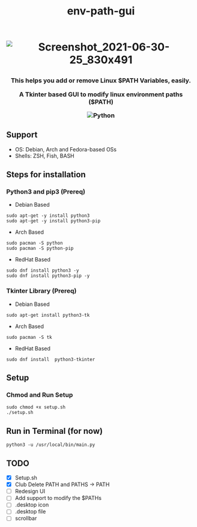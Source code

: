 <h1 align="center">env-path-gui<br><br>

![Screenshot_2021-06-30-25_830x491](https://user-images.githubusercontent.com/54891285/123977374-902f8d00-d9dc-11eb-983b-0e7705a47573.png)

</h1>

<h3 align="center">

<p align='center'>This helps you add or remove Linux $PATH Variables, easily.</p>
<p align='center'>A Tkinter based GUI to modify linux environment paths ($PATH)</p>

![Python](https://img.shields.io/badge/-python-333333?style=flat-square&logo=python)  


</h3>

## Support
- OS: Debian, Arch and Fedora-based OSs
- Shells: ZSH, Fish, BASH

## Steps for installation

### Python3 and pip3 (Prereq)

- Debian Based
```
sudo apt-get -y install python3
sudo apt-get -y install python3-pip
```

- Arch Based
```
sudo pacman -S python
sudo pacman -S python-pip
```

- RedHat Based
```
sudo dnf install python3 -y
sudo dnf install python3-pip -y
```


### Tkinter Library (Prereq)

- Debian Based
```
sudo apt-get install python3-tk
```

- Arch Based
```
sudo pacman -S tk
```

- RedHat Based
```
sudo dnf install  python3-tkinter
```

## Setup
### Chmod and Run Setup
```
sudo chmod +x setup.sh
./setup.sh
```

## Run in Terminal (for now)
```
python3 -u /usr/local/bin/main.py
```

## TODO
- [x] Setup.sh
- [x] Club Delete PATH and PATHS -> PATH
- [ ] Redesign UI
- [ ] Add support to modify the $PATHs
- [ ] .desktop icon
- [ ] .desktop file
- [ ] scrollbar